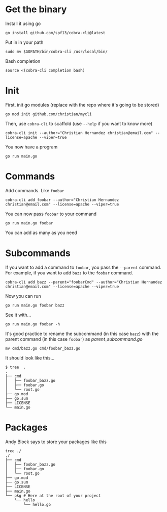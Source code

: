 # Get the binary

Install it using go

```shell
go install github.com/spf13/cobra-cli@latest
```

Put in in your path

```shell
sudo mv $GOPATH/bin/cobra-cli /usr/local/bin/
```

Bash completion

```shell
source <(cobra-cli completion bash)
```

# Init

First, init go modules (replace with the repo where it's going to be stored)

```shell
go mod init github.com/christian/mycli
```

Then, use `cobra-cli` to scaffold (use `--help` if you want to know more)

```shell
cobra-cli init --author="Christian Hernandez christian@email.com" --license=apache --viper=true
```

You now have a program

```shell
go run main.go
```

# Commands

Add commands. Like `foobar`

```shell
cobra-cli add foobar --author="Christian Hernandez christian@email.com" --license=apache --viper=true
```

You can now pass `foobar` to your command

```shell
go run main.go foobar
```

You can add as many as you need

# Subcommands

If you want to add a command to `foobar`, you pass the `--parent` command. For example, if you want to add `bazz` to the `foobar` command.

```shell
cobra-cli add bazz --parent="foobarCmd" --author="Christian Hernandez christian@email.com" --license=apache --viper=true
```

Now you can run

```shell
go run main.go foobar bazz
```


See it with...

```shell
go run main.go foobar -h
```

It's good practice to rename the subcommand (in this case `bazz`) with the parent command (in this case `foobar`) as *parent_subcommand.go*

```shell
mv cmd/bazz.go cmd/foobar_bazz.go
```

It should look like this...

```
$ tree  .
.
├── cmd
│   ├── foobar_bazz.go
│   ├── foobar.go
│   └── root.go
├── go.mod
├── go.sum
├── LICENSE
└── main.go
```

# Packages

Andy Block says to store your packages like this

```
tree ./
./
├── cmd
│   ├── foobar_bazz.go
│   ├── foobar.go
│   └── root.go
├── go.mod
├── go.sum
├── LICENSE
├── main.go
└── pkg # Here at the root of your project
    └── hello
        └── hello.go
```

